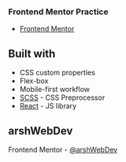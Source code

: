### Frontend Mentor Practice

- [Frontend Mentor](https://www.frontendmentor.io)

## Built with
- CSS custom properties
- Flex-box
- Mobile-first workflow
- [SCSS](https://sass-lang.com) - CSS Preprocessor
- [React](https://reactjs.org/) - JS library

## arshWebDev 
Frontend Mentor - [@arshWebDev](https://www.frontendmentor.io/profile/arshWebDev)

